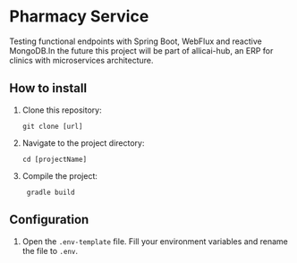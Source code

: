 # Pharmacy Service
Testing functional endpoints with Spring Boot, WebFlux and 
reactive MongoDB.In the future this project will be part 
of allicai-hub, an ERP for clinics with microservices architecture.

## How to install
1. Clone this repository:
    ```shell
    git clone [url]
    ```
2. Navigate to the project directory:
    ```shell
    cd [projectName]
    ```
3. Compile the project:
   ```shell
    gradle build
    ```
## Configuration
1. Open the ``.env-template`` file. Fill your environment variables and rename the file to ``.env``.


